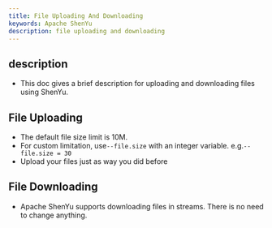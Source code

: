 ```yaml
---
title: File Uploading And Downloading
keywords: Apache ShenYu
description: file uploading and downloading
---
```


## description

* This doc gives a brief description for uploading and downloading files using ShenYu.

## File Uploading

* The default file size limit is 10M.
* For custom limitation, use`--file.size` with an integer variable. e.g.`--file.size = 30`
* Upload your files just as way you did before

## File Downloading

* Apache ShenYu supports downloading files in streams. There is no need to change anything.
